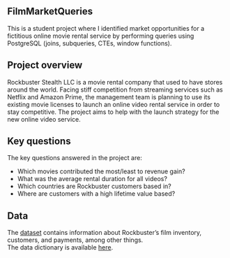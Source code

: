 ## FilmMarketQueries
This is a student project where I identified market opportunities for a fictitious online movie rental service by performing queries using PostgreSQL (joins, subqueries, CTEs, window functions).
## Project overview
Rockbuster Stealth LLC is a movie rental company that used to have stores around the world. Facing stiff competition from streaming services such as Netflix and Amazon Prime, the management team is planning to use its existing movie licenses to launch an online video rental service in order to stay competitive. The project aims to help with the launch strategy for the new online video service.
## Key questions
The key questions answered in the project are:
- Which movies contributed the most/least to revenue gain?
- What was the average rental duration for all videos?
- Which countries are Rockbuster customers based in?
- Where are customers with a high lifetime value based?
## Data
The [dataset](http://www.postgresqltutorial.com/wp-content/uploads/2019/05/dvdrental.zip) contains information about Rockbuster’s film inventory, customers, and payments, among other things.
<br>The data dictionary is available [here](https://1drv.ms/b/s!AqIQFOBxT18ogr9GyOM8GgWg07X5zQ?e=QCUt9o).
